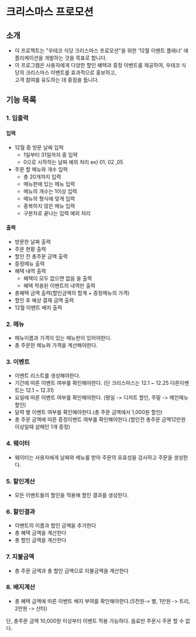 # 크리스마스 프로모션

## 소개

* 이 프로젝트는 "우테코 식당 크리스마스 프로모션"을 위한 '12월 이벤트 플래너' 애플리케이션을 개발하는 것을 목표로 합니다.
* 이 프로그램은 사용자에게 다양한 할인 혜택과 증정 이벤트를 제공하여, 우테코 식당의 크리스마스 이벤트를 효과적으로 홍보하고,<br> 고객 참여를 유도하는 데 중점을 둡니다.

## 기능 목록

### 1. 입출력

#### 입력

* 12월 중 방문 날짜 입력
    * 1일부터 31일까지 중 입력
    * 0으로 시작하는 날짜 예외 처리 ex) 01, 02 ,05
* 주문 할 메뉴와 개수 입력
    * 총 20개까지 입력
    * 메뉴판에 있는 메뉴 입력
    * 메뉴의 개수는 1이상 입력
    * 메뉴의 형식에 맞게 입력
    * 중복하지 않은 메뉴 입력
    * 구분자로 끝나는 입력 예외 처리

#### 출력

* 방문한 날짜 출력
* 주문 현황 출력
* 할인 전 총주문 금액 출력
* 증정메뉴 출력
* 혜택 내역 출력
  * 혜택이 모두 없으면 없음 을 출력
  * 혜택 적용된 이벤트의 내역만 출력
* 총혜택 금액 출력(할인금액의 합계 + 증정메뉴의 가격)
* 할인 후 예상 결제 금액 출력
* 12월 이벤트 배지 출력

### 2. 메뉴

* 메뉴이름과 가격이 있는 메뉴판이 있어야한다.
* 총 주문한 메뉴와 가격을 계산해야한다.

### 3. 이벤트

* 이벤트 리스트를 생성해야한다.
* 기간에 따른 이벤트 여부를 확인해야한다. (단 크리스마스는 12.1 ~ 12.25 다른이벤트는 12.1 ~ 12.31)
* 요일에 따른 이벤트 여부를 확인해야한다. (평일 -> 디저트 할인, 주말 -> 메인메뉴 할인)
* 달력 별 이벤트 여부를 확인해야한다.(총 주문 금액에서 1,000원 할인)
* 총 주문 금액에 따른 증정이벤트 여부를 확인해야한다.(할인전 총주문 금액12만원 이상일때 샴페인 1개 증정)

### 4. 웨이터

* 웨이터는 사용자에게 날짜와 메뉴를 받아 주문의 유효성을 검사하고 주문을 생성한다.

### 5. 할인계산

* 모든 이벤트들의 할인을 적용해 할인 결과를 생성한다.

### 6. 할인결과

* 이벤트의 이름과 할인 금액을 추가한다
* 총 혜택 금액을 계산한다
* 총 할인 금액을 계산한다

### 7. 지불금액

* 총 주문 금액과 총 할인 금액으로 지불금액을 계산한다

### 8. 배지계산

* 총 혜택 금액에 따른 이벤트 배지 부여를 확인해야한다.(5천원-> 별, 1만원 -> 트리, 2만원 -> 산타)

단, 총주문 금액 10,000원 이상부터 이벤트 적용 가능하다.
음료만 주문시 주문 할 수 없다.
